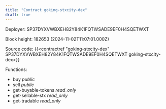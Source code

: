 ```yaml
---
title: "Contract goking-stxcity-dex"
draft: true
---
```

Deployer: SP37DYXVWBXEH82Y84K1FQTWSADE9EF0H4SQETWXT


 



Block height: 182653 (2024-11-02T11:07:01.000Z)

Source code: {{<contractref "goking-stxcity-dex" SP37DYXVWBXEH82Y84K1FQTWSADE9EF0H4SQETWXT goking-stxcity-dex>}}

Functions:

* buy _public_
* sell _public_
* get-buyable-tokens _read_only_
* get-sellable-stx _read_only_
* get-tradable _read_only_
